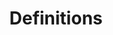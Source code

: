 ---
layout: default
title: Definitions
nav_order: 1
has_children: true
permalink: /encyclopedia/definitions
---